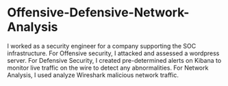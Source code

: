 # Offensive-Defensive-Network-Analysis

I worked as a security engineer for a company supporting the SOC infrastructure. For Offensive security, I attacked and assessed a wordpress server. For Defensive Security, I created pre-determined alerts on Kibana to monitor live traffic on the wire to detect any abnormalities. For Network Analysis, I used analyze Wireshark malicious network traffic.
